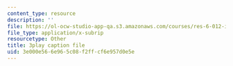 ```yaml
---
content_type: resource
description: ''
file: https://ol-ocw-studio-app-qa.s3.amazonaws.com/courses/res-6-012-introduction-to-probability-spring-2018/3e000e566e965c08f2ffcf6e957d0e5e_GkD5tIgc-Bo.srt
file_type: application/x-subrip
resourcetype: Other
title: 3play caption file
uid: 3e000e56-6e96-5c08-f2ff-cf6e957d0e5e
---
```

